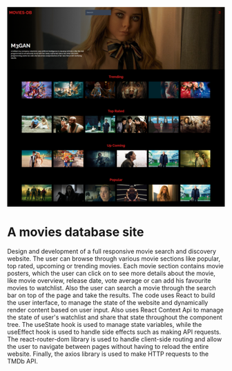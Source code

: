 <img src="src\screen-movies-db.png">

# A movies database site

Design and development of a full responsive movie search and discovery website. The user can browse through various movie sections like popular, top rated, upcoming or trending movies. Each movie section contains movie posters, which the user can click on to see more details about the movie, like movie overview, release date, vote average or can add his favourite movies to watchlist. Also the user can search a movie through the search bar on top of the page and take the results. The code uses React to build the user interface, to manage the state of the website and dynamically render content based on user input. Also uses React Context Api to manage the state of user's watchlist and share that state throughout the component tree. The useState hook is used to manage state variables, while the useEffect hook is used to handle side effects such as making API requests. The react-router-dom library is used to handle client-side routing and allow the user to navigate between pages without having to reload the entire website. Finally, the axios library is used to make HTTP requests to the TMDb API.

